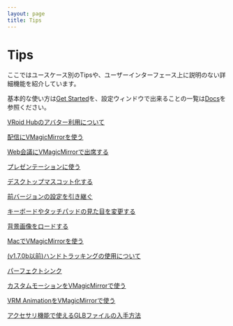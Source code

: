 ```yaml
---
layout: page
title: Tips
---
```


# Tips

ここではユースケース別のTipsや、ユーザーインターフェース上に説明のない詳細機能を紹介しています。

基本的な使い方は[Get Started](../get_started)を、設定ウィンドウで出来ることの一覧は[Docs](../docs)を参照ください。

[VRoid Hubのアバター利用について](./use_vroid_hub)

[配信にVMagicMirrorを使う](./streaming)

[Web会議にVMagicMirrorで出席する](./virtual_camera)

[プレゼンテーションに使う](./presentation)

[デスクトップマスコット化する](./desktop_mascot)

[前バージョンの設定を引き継ぐ](./load_prev_setting)

[キーボードやタッチパッドの見た目を変更する](./change_textures)

[背景画像をロードする](./load_background_image)

[MacでVMagicMirrorを使う](./use_on_mac)

[(v1.7.0b以前)ハンドトラッキングの使用について](./using_hand_tracking)

[パーフェクトシンク](./perfect_sync)

[カスタムモーションをVMagicMirrorで使う](./use_custom_motion)

[VRM AnimationをVMagicMirrorで使う](./use_vrma)

[アクセサリ機能で使えるGLBファイルの入手方法](./get_glb_data)
